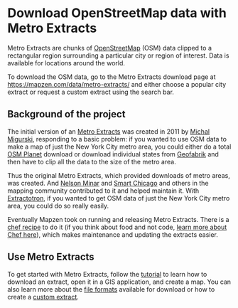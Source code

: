 # Download OpenStreetMap data with Metro Extracts

Metro Extracts are chunks of [OpenStreetMap](https://www.openstreetmap.org) (OSM) data clipped to a rectangular region surrounding a particular city or region of interest. Data is available for locations around the world.

To download the OSM data, go to the Metro Extracts download page at https://mapzen.com/data/metro-extracts/ and either choose a popular city extract or request a custom extract using the search bar.

## Background of the project

The initial version of an [Metro Extracts](http://metro.teczno.com/) was created in 2011 by [Michal  Migurski](https://twitter.com/michalmigurski), responding to a basic problem: if you wanted to use OSM data to make a map of just the New York City metro area, you could either do a total [OSM Planet](http://wiki.openstreetmap.org/wiki/Planet.osm) download or download individual states from [Geofabrik](http://download.geofabrik.de/) and then have to clip all the data to the size of the metro area.

Thus the original Metro Extracts, which provided downloads of metro areas, was created. And [Nelson Minar](http://somebits.com/) and [Smart Chicago](http://www.smartchicagocollaborative.org/) and others in the mapping community contributed to it and helped maintain it. With [Extractotron](https://github.com/migurski/Extractotron/), if you wanted to get OSM data of just the New York City metro area, you could do so really easily.

Eventually Mapzen took on running and releasing Metro Extracts. There is a [chef recipe](https://github.com/mapzen/chef-metroextractor) to do it (if you think about food and not code, [learn more about Chef here](https://docs.getchef.com/essentials_cookbook_recipes.html)), which makes maintenance and updating the extracts easier.

## Use Metro Extracts
To get started with Metro Extracts, follow the [tutorial](tutorial.md) to learn how to download an extract, open it in a GIS application, and create a map. You can also learn more about the [file formats](fileformat.md) available for download or how to create a [custom extract](customextract.md).
